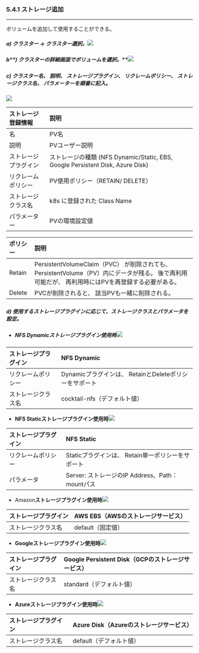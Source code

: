 ### 5.4.1 ストレージ追加

---

ボリュームを追加して使用することができる。

##### **a\) クラスター → クラスター選択。**![](/assets/JP/2.5/5.4.1_1.png)

##### b**\) クラスターの詳細画面でボリュームを選択。**![](/assets/JP/2.5/5.4.1_2.png)

##### c\) クラスター名、 説明、 ストレージプラグイン、 リクレームポリシー、 ストレージクラス名、 パラメーターを順番に記入。

![](/assets/JP/2.5/5.4.1_3.png)

| **ストレージ 登録情報** | **説明** |
| :--- | :--- |
| 名 | PV名 |
| 説明 | PVユーザー説明 |
| ストレージプラグイン | ストレージの種類 \(NFS Dynamic/Static, EBS, Google Persistent Disk, Azure Disk\) |
| リクレームポリシー | PV使用ポリシー（RETAIN/ DELETE） |
| ストレージクラス名 | k8s に登録された Class Name |
| パラメーター | PVの環境設定値 |

| **ポリシー** | **説明** |
| :--- | :--- |
| Retain | PersistentVolumeClaim（PVC） が削除されても、 PersistentVolume（PV）内にデータが残る。 後で再利用可能だが、 再利用時にはPVを再登録する必要がある。 |
| Delete | PVCが削除されると、 該当PVも一緒に削除される。 |

##### 

##### d\) 使用するストレージプラグインに応じて、ストレージクラスとパラメータを設定。

* ##### NFS Dynamicストレージプラグイン使用時![](/assets/JP/2.5/5.4.1_4.png)

| **ストレージプラグイン** | **NFS Dynamic** |
| :--- | :--- |
| リクレームポリシー | Dynamicプラグインは、 RetainとDeleteポリシーをサポート |
| ストレージクラス名 | cocktail-nfs（デフォルト値） |

* **NFS Staticストレージプラグイン使用時**![](/assets/JP/2.5/5.4.1_5.png)

| **ストレージプラグイン** | **NFS** Static |
| :--- | :--- |
| リクレームポリシー | Staticプラグインは、 Retain単一ポリシーをサポート |
| パラメータ | Server: ストレージのIP Address、Path：mountパス |

* Amazon**ストレージプラグイン使用時**![](/assets/JP/2.5/5.4.1_6.png)

| **ストレージプラグイン** | AWS EBS（AWSのストレージサービス） |
| :--- | :--- |
| ストレージクラス名 | default（固定値） |

* **Googleストレージプラグイン使用時**![](/assets/JP/2.5/5.4.1_7.png)

| **ストレージプラグイン** | Google Persistent Disk（GCPのストレージサービス） |
| :--- | :--- |
| ストレージクラス名 | standard（デフォルト値） |

* **Azureストレージプラグイン使用時**![](/assets/JP/2.5/5.4.1_8.png)

| **ストレージプラグイン** | Azure Disk（Azureのストレージサービス） |
| :--- | :--- |
| ストレージクラス名 | default（デフォルト値） |



